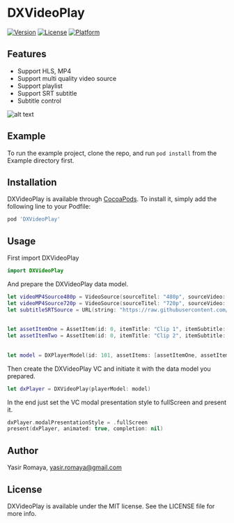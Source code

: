# DXVideoPlay


[![Version](https://img.shields.io/cocoapods/v/DXVideoPlay.svg?style=flat)](https://cocoapods.org/pods/DXVideoPlay)
[![License](https://img.shields.io/cocoapods/l/DXVideoPlay.svg?style=flat)](https://cocoapods.org/pods/DXVideoPlay)
[![Platform](https://img.shields.io/cocoapods/p/DXVideoPlay.svg?style=flat)](https://cocoapods.org/pods/DXVideoPlay)

## Features

- Support HLS, MP4
- Support multi quality video source
- Support playlist
- Support SRT subtitle
- Subtitle control


![alt text](https://raw.githubusercontent.com/yasirdx777/square_progress_bar/main/Example/DXVideoPlay/preview.gif)


## Example

To run the example project, clone the repo, and run `pod install` from the Example directory first.

## Installation

DXVideoPlay is available through [CocoaPods](https://cocoapods.org). To install
it, simply add the following line to your Podfile:

```ruby
pod 'DXVideoPlay'
```


## Usage

First import DXVideoPlay

```swift
import DXVideoPlay
```

And prepare the DXVideoPlay data model.

```swift
let videoMP4Source480p = VideoSource(sourceTitel: "480p", sourceVideo: URL(string: "http://commondatastorage.googleapis.com/gtv-videos-bucket/sample/BigBuckBunny.mp4")!)
let videoMP4Source720p = VideoSource(sourceTitel: "720p", sourceVideo: URL(string: "http://commondatastorage.googleapis.com/gtv-videos-bucket/sample/BigBuckBunny.mp4")!)
let subtitleSRTSource = URL(string: "https://raw.githubusercontent.com/nick-vanpraet/subtitles-test/master/D20/FHSY/e01.srt")!
        
        
let assetItemOne = AssetItem(id: 0, itemTitle: "Clip 1", itemSubtitle: subtitleSRTSource, itemVideoSources: [videoMP4Source480p, videoMP4Source720p])
let assetItemTwo = AssetItem(id: 0, itemTitle: "Clip 2", itemSubtitle: subtitleSRTSource, itemVideoSources: [videoMP4Source480p, videoMP4Source720p])
        
        
let model = DXPlayerModel(id: 101, assetItems: [assetItemOne, assetItemTwo])
```
Then create the DXVideoPlay VC and initiate it with the data model you prepared.

```swift
let dxPlayer = DXVideoPlay(playerModel: model)
```
In the end just set the VC modal presentation style to fullScreen and present it.

```swift
dxPlayer.modalPresentationStyle = .fullScreen
present(dxPlayer, animated: true, completion: nil)
```

## Author

Yasir Romaya, yasir.romaya@gmail.com

## License

DXVideoPlay is available under the MIT license. See the LICENSE file for more info.
